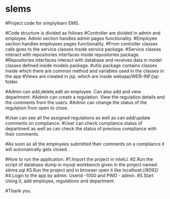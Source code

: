 # slems
#Project code for simplylearn EMS.

#Code structure is divided as follows
#Controller are divided in admin and employee. Admin section handles admin pages functionality.
#Employee section handles employees pages functionality.
#From controller classes calls goes to the service classes inside service package.
#Service classes interact with repositories interfaces inside repositories package.
#Repositories interfaces interact with database and receives data in model classes defined inside models package.
#utils package contains classes inside which there are common method and variables used in the classes in the app
#Views are created in jsp. which are inside webapp/WEB-INF/jsp folder.

#Admin can add,delete,edit an employee. Can also add and view department.
#Admin can create a regulation. View the regulation details and the comments from the users.
#Admin can change the status of the regulation from open to close.

#User can see all the assigned regulations as well as can add/update comments on compliance.
#User can check compliance status of department as well as can check the status of previous compliance with their comments.

#As soon as all the employees submitted their comments on a compliance it will automatically gets closed. 

#How to run the application.
#1.Import the project in inteliJ.
#2.Run the script of database dump in mysql workbench given in the project named slems.sql
#3.Run the project and in browser open it like localhost://8092/
#4.Login to the app by admin. Userid -1000 and PWD - admin.
#5.Start Using it, add employee, regulations and department.

#Thank you.
